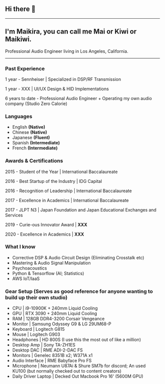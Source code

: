 ## Hi there 👋

---

## I'm Maikira, you can call me Mai or Kiwi or Maikiwi. 
Professional Audio Engineer living in Los Angeles, California. 

--- 

### Past Experience

1 year - Sennheiser | Specialized in DSP/RF Transmission

1 year - XXX | UI/UX Design & HID Implementations

6 years to date - Professional Audio Engineer + Operating my own audio company (Studio Zero Calorie)

### Languages
- English **(Native)**
- Chinese **(Native)**
- Japanese **(Fluent)**
- Spanish **(Intermediate)**
- French **(Intermediate)**

### Awards & Certifications
2015 - Student of the Year | International Baccalaureate 

2016 - Best Startup of the Industry | IDG Capital

2016 - Recognition of Leadership | International Baccalaureate

2017 - Excellence in Academics | International Baccalaureate

2017 - JLPT N3 | Japan Foundation and Japan Educational Exchanges and Services

2019 - Curie-ous Innovator Award | **XXX**

2020 - Excellence in Academics | **XXX**

### What I know
- Corrective DSP & Audio Circuit Design (Eliminating Crosstalk etc)
- Mastering & Audio Signal Manipulation
- Psychoacoustics 
- Python & Tensorflow (AI; Statistics)
- AWS IoT/IaaS

### Gear Setup (Serves as good reference for anyone wanting to build up their own studio)
- CPU | i9-10900K + 240mm Liquid Cooling
- GPU | RTX 3090 + 240mm Liquid Cooling
- RAM | 128GB DDR4-3200 Corsair Vengeance
- Monitor | Samsung Odyssey G9 & LG 29UM68-P
- Keyboard | Logitech G815
- Mouse | Logitech G903
- Headphones | HD 800S (I use this the most out of like a million)
- Desktop Amp | Sony TA-ZH1ES 
- Desktop DAC | RME ADI-2-DAC FS
- Monitors | Genelec 8351B x2; W371A x1
- Audio Interface | RME Babyface Pro FS
- Microphone | Neumann U87Ai & Shure SM7b for discord; An used KU100 (but normally checked out to content creators)
- Daily Driver Laptop | Decked Out Macbook Pro 16' (5600M GPU) 
